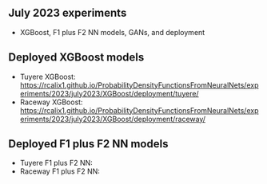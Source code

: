 ## July 2023 experiments

* XGBoost, F1 plus F2 NN models, GANs, and deployment

## Deployed XGBoost models

* Tuyere XGBoost: https://rcalix1.github.io/ProbabilityDensityFunctionsFromNeuralNets/experiments/2023/july2023/XGBoost/deployment/tuyere/
* Raceway XGBoost: https://rcalix1.github.io/ProbabilityDensityFunctionsFromNeuralNets/experiments/2023/july2023/XGBoost/deployment/raceway/

## Deployed F1 plus F2 NN models

* Tuyere F1 plus F2 NN: 
* Raceway F1 plus F2 NN:

